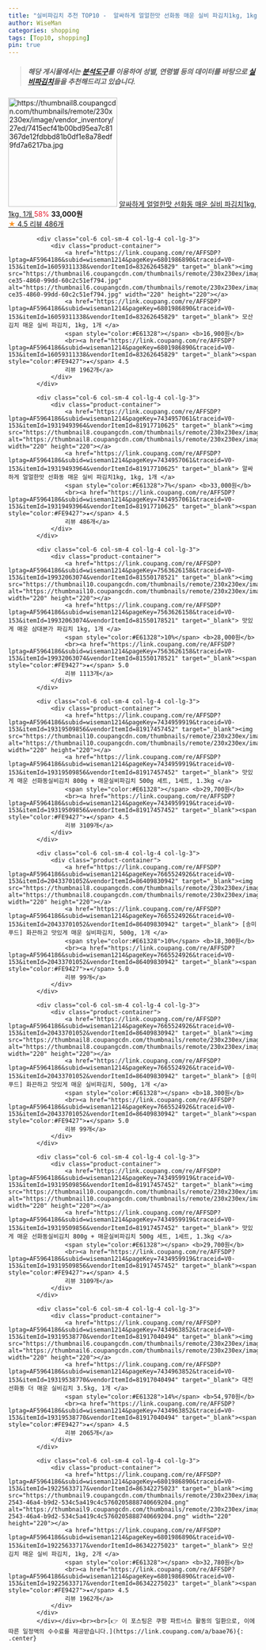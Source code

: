 ```yaml
---
title: "실비파김치 추천 TOP10 -  알싸하게 얼얼한맛 선화동 매운 실비 파김치1kg, 1kg, 1개 "
author: WiseMan
categories: shopping
tags: [Top10, shopping]
pin: true
---
```


> ##### 해당 게시물에서는 [**분석도구**](https://itemscout.io/)를 이용하여 **성별**, **연령별** 등의 데이터를 바탕으로 [**실비파김치**](https://link.coupang.com/a/baae76)들을 추천해드리고 있습니다.
<div class="container"><div class="row">
            <div class="col-6 col-sm-4 col-lg-4 col-lg-3">
                <div class="product-container">
                    <a href="https://link.coupang.com/re/AFFSDP?lptag=AF5964186&subid=wiseman1214&pageKey=7434957061&traceid=V0-153&itemId=19319493964&vendorItemId=81917710625" target="_blank"><img src="https://thumbnail8.coupangcdn.com/thumbnails/remote/230x230ex/image/vendor_inventory/27ed/7415ecf41b00bd95ea7c81367de12fdbbd81b0df1e8a78edf9fd7a6217ba.jpg" alt="https://thumbnail8.coupangcdn.com/thumbnails/remote/230x230ex/image/vendor_inventory/27ed/7415ecf41b00bd95ea7c81367de12fdbbd81b0df1e8a78edf9fd7a6217ba.jpg" width="220" height="220"></a>
                    <a href="https://link.coupang.com/re/AFFSDP?lptag=AF5964186&subid=wiseman1214&pageKey=7434957061&traceid=V0-153&itemId=19319493964&vendorItemId=81917710625" target="_blank"> 알싸하게 얼얼한맛 선화동 매운 실비 파김치1kg, 1kg, 1개 </a>
                    <span style="color:#E61328">58%</span> <b>33,000원</b>
                    <br><a href="https://link.coupang.com/re/AFFSDP?lptag=AF5964186&subid=wiseman1214&pageKey=7434957061&traceid=V0-153&itemId=19319493964&vendorItemId=81917710625" target="_blank"><span style="color:#FE9427">★</span> 4.5
                    리뷰 486개</a>
                </div>
            </div>
            
            <div class="col-6 col-sm-4 col-lg-4 col-lg-3">
                <div class="product-container">
                    <a href="https://link.coupang.com/re/AFFSDP?lptag=AF5964186&subid=wiseman1214&pageKey=6801986890&traceid=V0-153&itemId=16059311338&vendorItemId=83262645829" target="_blank"><img src="https://thumbnail6.coupangcdn.com/thumbnails/remote/230x230ex/image/retail/images/2022/09/16/11/9/d0960fa5-ce35-4860-99dd-60c2c51ef794.jpg" alt="https://thumbnail6.coupangcdn.com/thumbnails/remote/230x230ex/image/retail/images/2022/09/16/11/9/d0960fa5-ce35-4860-99dd-60c2c51ef794.jpg" width="220" height="220"></a>
                    <a href="https://link.coupang.com/re/AFFSDP?lptag=AF5964186&subid=wiseman1214&pageKey=6801986890&traceid=V0-153&itemId=16059311338&vendorItemId=83262645829" target="_blank"> 모산김치 매운 실비 파김치, 1kg, 1개 </a>
                    <span style="color:#E61328"></span> <b>16,900원</b>
                    <br><a href="https://link.coupang.com/re/AFFSDP?lptag=AF5964186&subid=wiseman1214&pageKey=6801986890&traceid=V0-153&itemId=16059311338&vendorItemId=83262645829" target="_blank"><span style="color:#FE9427">★</span> 4.5
                    리뷰 1962개</a>
                </div>
            </div>
            
            <div class="col-6 col-sm-4 col-lg-4 col-lg-3">
                <div class="product-container">
                    <a href="https://link.coupang.com/re/AFFSDP?lptag=AF5964186&subid=wiseman1214&pageKey=7434957061&traceid=V0-153&itemId=19319493964&vendorItemId=81917710625" target="_blank"><img src="https://thumbnail8.coupangcdn.com/thumbnails/remote/230x230ex/image/vendor_inventory/27ed/7415ecf41b00bd95ea7c81367de12fdbbd81b0df1e8a78edf9fd7a6217ba.jpg" alt="https://thumbnail8.coupangcdn.com/thumbnails/remote/230x230ex/image/vendor_inventory/27ed/7415ecf41b00bd95ea7c81367de12fdbbd81b0df1e8a78edf9fd7a6217ba.jpg" width="220" height="220"></a>
                    <a href="https://link.coupang.com/re/AFFSDP?lptag=AF5964186&subid=wiseman1214&pageKey=7434957061&traceid=V0-153&itemId=19319493964&vendorItemId=81917710625" target="_blank"> 알싸하게 얼얼한맛 선화동 매운 실비 파김치1kg, 1kg, 1개 </a>
                    <span style="color:#E61328">7%</span> <b>33,000원</b>
                    <br><a href="https://link.coupang.com/re/AFFSDP?lptag=AF5964186&subid=wiseman1214&pageKey=7434957061&traceid=V0-153&itemId=19319493964&vendorItemId=81917710625" target="_blank"><span style="color:#FE9427">★</span> 4.5
                    리뷰 486개</a>
                </div>
            </div>
            
            <div class="col-6 col-sm-4 col-lg-4 col-lg-3">
                <div class="product-container">
                    <a href="https://link.coupang.com/re/AFFSDP?lptag=AF5964186&subid=wiseman1214&pageKey=7563626158&traceid=V0-153&itemId=19932063074&vendorItemId=81550178521" target="_blank"><img src="https://thumbnail10.coupangcdn.com/thumbnails/remote/230x230ex/image/vendor_inventory/2641/d28d4e6976848bd6e9e1cd113d365fa4000015c82254a5b134f6f833e9ea.png" alt="https://thumbnail10.coupangcdn.com/thumbnails/remote/230x230ex/image/vendor_inventory/2641/d28d4e6976848bd6e9e1cd113d365fa4000015c82254a5b134f6f833e9ea.png" width="220" height="220"></a>
                    <a href="https://link.coupang.com/re/AFFSDP?lptag=AF5964186&subid=wiseman1214&pageKey=7563626158&traceid=V0-153&itemId=19932063074&vendorItemId=81550178521" target="_blank"> 맛있게 매운 삼대본가 파김치 1kg, 1개 </a>
                    <span style="color:#E61328">10%</span> <b>28,000원</b>
                    <br><a href="https://link.coupang.com/re/AFFSDP?lptag=AF5964186&subid=wiseman1214&pageKey=7563626158&traceid=V0-153&itemId=19932063074&vendorItemId=81550178521" target="_blank"><span style="color:#FE9427">★</span> 5.0
                    리뷰 1113개</a>
                </div>
            </div>
            
            <div class="col-6 col-sm-4 col-lg-4 col-lg-3">
                <div class="product-container">
                    <a href="https://link.coupang.com/re/AFFSDP?lptag=AF5964186&subid=wiseman1214&pageKey=7434959919&traceid=V0-153&itemId=19319509856&vendorItemId=81917457452" target="_blank"><img src="https://thumbnail10.coupangcdn.com/thumbnails/remote/230x230ex/image/vendor_inventory/418b/78f847e058bdd9d2012bec2e06ba97281a733db1720e9713ac31c67ce723.png" alt="https://thumbnail10.coupangcdn.com/thumbnails/remote/230x230ex/image/vendor_inventory/418b/78f847e058bdd9d2012bec2e06ba97281a733db1720e9713ac31c67ce723.png" width="220" height="220"></a>
                    <a href="https://link.coupang.com/re/AFFSDP?lptag=AF5964186&subid=wiseman1214&pageKey=7434959919&traceid=V0-153&itemId=19319509856&vendorItemId=81917457452" target="_blank"> 맛있게 매운 선화동실비김치 800g + 매운실비파김치 500g 세트, 1세트, 1.3kg </a>
                    <span style="color:#E61328"></span> <b>29,700원</b>
                    <br><a href="https://link.coupang.com/re/AFFSDP?lptag=AF5964186&subid=wiseman1214&pageKey=7434959919&traceid=V0-153&itemId=19319509856&vendorItemId=81917457452" target="_blank"><span style="color:#FE9427">★</span> 4.5
                    리뷰 3109개</a>
                </div>
            </div>
            
            <div class="col-6 col-sm-4 col-lg-4 col-lg-3">
                <div class="product-container">
                    <a href="https://link.coupang.com/re/AFFSDP?lptag=AF5964186&subid=wiseman1214&pageKey=7665524926&traceid=V0-153&itemId=20433701052&vendorItemId=86409830942" target="_blank"><img src="https://thumbnail8.coupangcdn.com/thumbnails/remote/230x230ex/image/vendor_inventory/e3b3/4527a231001b68ca62aa704feffee61d8d1b941c5f29d92c64c5b65bed81.jpg" alt="https://thumbnail8.coupangcdn.com/thumbnails/remote/230x230ex/image/vendor_inventory/e3b3/4527a231001b68ca62aa704feffee61d8d1b941c5f29d92c64c5b65bed81.jpg" width="220" height="220"></a>
                    <a href="https://link.coupang.com/re/AFFSDP?lptag=AF5964186&subid=wiseman1214&pageKey=7665524926&traceid=V0-153&itemId=20433701052&vendorItemId=86409830942" target="_blank"> [송미푸드] 화끈하고 맛있게 매운 실비파김치, 500g, 1개 </a>
                    <span style="color:#E61328">10%</span> <b>18,300원</b>
                    <br><a href="https://link.coupang.com/re/AFFSDP?lptag=AF5964186&subid=wiseman1214&pageKey=7665524926&traceid=V0-153&itemId=20433701052&vendorItemId=86409830942" target="_blank"><span style="color:#FE9427">★</span> 5.0
                    리뷰 99개</a>
                </div>
            </div>
            
            <div class="col-6 col-sm-4 col-lg-4 col-lg-3">
                <div class="product-container">
                    <a href="https://link.coupang.com/re/AFFSDP?lptag=AF5964186&subid=wiseman1214&pageKey=7665524926&traceid=V0-153&itemId=20433701052&vendorItemId=86409830942" target="_blank"><img src="https://thumbnail8.coupangcdn.com/thumbnails/remote/230x230ex/image/vendor_inventory/e3b3/4527a231001b68ca62aa704feffee61d8d1b941c5f29d92c64c5b65bed81.jpg" alt="https://thumbnail8.coupangcdn.com/thumbnails/remote/230x230ex/image/vendor_inventory/e3b3/4527a231001b68ca62aa704feffee61d8d1b941c5f29d92c64c5b65bed81.jpg" width="220" height="220"></a>
                    <a href="https://link.coupang.com/re/AFFSDP?lptag=AF5964186&subid=wiseman1214&pageKey=7665524926&traceid=V0-153&itemId=20433701052&vendorItemId=86409830942" target="_blank"> [송미푸드] 화끈하고 맛있게 매운 실비파김치, 500g, 1개 </a>
                    <span style="color:#E61328"></span> <b>18,300원</b>
                    <br><a href="https://link.coupang.com/re/AFFSDP?lptag=AF5964186&subid=wiseman1214&pageKey=7665524926&traceid=V0-153&itemId=20433701052&vendorItemId=86409830942" target="_blank"><span style="color:#FE9427">★</span> 5.0
                    리뷰 99개</a>
                </div>
            </div>
            
            <div class="col-6 col-sm-4 col-lg-4 col-lg-3">
                <div class="product-container">
                    <a href="https://link.coupang.com/re/AFFSDP?lptag=AF5964186&subid=wiseman1214&pageKey=7434959919&traceid=V0-153&itemId=19319509856&vendorItemId=81917457452" target="_blank"><img src="https://thumbnail10.coupangcdn.com/thumbnails/remote/230x230ex/image/vendor_inventory/418b/78f847e058bdd9d2012bec2e06ba97281a733db1720e9713ac31c67ce723.png" alt="https://thumbnail10.coupangcdn.com/thumbnails/remote/230x230ex/image/vendor_inventory/418b/78f847e058bdd9d2012bec2e06ba97281a733db1720e9713ac31c67ce723.png" width="220" height="220"></a>
                    <a href="https://link.coupang.com/re/AFFSDP?lptag=AF5964186&subid=wiseman1214&pageKey=7434959919&traceid=V0-153&itemId=19319509856&vendorItemId=81917457452" target="_blank"> 맛있게 매운 선화동실비김치 800g + 매운실비파김치 500g 세트, 1세트, 1.3kg </a>
                    <span style="color:#E61328"></span> <b>29,700원</b>
                    <br><a href="https://link.coupang.com/re/AFFSDP?lptag=AF5964186&subid=wiseman1214&pageKey=7434959919&traceid=V0-153&itemId=19319509856&vendorItemId=81917457452" target="_blank"><span style="color:#FE9427">★</span> 4.5
                    리뷰 3109개</a>
                </div>
            </div>
            
            <div class="col-6 col-sm-4 col-lg-4 col-lg-3">
                <div class="product-container">
                    <a href="https://link.coupang.com/re/AFFSDP?lptag=AF5964186&subid=wiseman1214&pageKey=7434963852&traceid=V0-153&itemId=19319538770&vendorItemId=81917040494" target="_blank"><img src="https://thumbnail6.coupangcdn.com/thumbnails/remote/230x230ex/image/vendor_inventory/61a6/139b4b0146e7bbd747c9fb0a25593e3fef69a0c4bf2bc375b51bb8e88344.jpg" alt="https://thumbnail6.coupangcdn.com/thumbnails/remote/230x230ex/image/vendor_inventory/61a6/139b4b0146e7bbd747c9fb0a25593e3fef69a0c4bf2bc375b51bb8e88344.jpg" width="220" height="220"></a>
                    <a href="https://link.coupang.com/re/AFFSDP?lptag=AF5964186&subid=wiseman1214&pageKey=7434963852&traceid=V0-153&itemId=19319538770&vendorItemId=81917040494" target="_blank"> 대전 선화동 더 매운 실비김치 3.5kg, 1개 </a>
                    <span style="color:#E61328">14%</span> <b>54,970원</b>
                    <br><a href="https://link.coupang.com/re/AFFSDP?lptag=AF5964186&subid=wiseman1214&pageKey=7434963852&traceid=V0-153&itemId=19319538770&vendorItemId=81917040494" target="_blank"><span style="color:#FE9427">★</span> 4.5
                    리뷰 2065개</a>
                </div>
            </div>
            
            <div class="col-6 col-sm-4 col-lg-4 col-lg-3">
                <div class="product-container">
                    <a href="https://link.coupang.com/re/AFFSDP?lptag=AF5964186&subid=wiseman1214&pageKey=6801986890&traceid=V0-153&itemId=19225633717&vendorItemId=86342275023" target="_blank"><img src="https://thumbnail9.coupangcdn.com/thumbnails/remote/230x230ex/image/retail/images/44dcd841-2543-46a4-b9d2-534c5a419c4c5760205888740669204.png" alt="https://thumbnail9.coupangcdn.com/thumbnails/remote/230x230ex/image/retail/images/44dcd841-2543-46a4-b9d2-534c5a419c4c5760205888740669204.png" width="220" height="220"></a>
                    <a href="https://link.coupang.com/re/AFFSDP?lptag=AF5964186&subid=wiseman1214&pageKey=6801986890&traceid=V0-153&itemId=19225633717&vendorItemId=86342275023" target="_blank"> 모산김치 매운 실비 파김치, 1kg, 2개 </a>
                    <span style="color:#E61328"></span> <b>32,780원</b>
                    <br><a href="https://link.coupang.com/re/AFFSDP?lptag=AF5964186&subid=wiseman1214&pageKey=6801986890&traceid=V0-153&itemId=19225633717&vendorItemId=86342275023" target="_blank"><span style="color:#FE9427">★</span> 4.5
                    리뷰 1962개</a>
                </div>
            </div>
            </div></div><br><br>[👉 이 포스팅은 쿠팡 파트너스 활동의 일환으로, 이에 따른 일정액의 수수료를 제공받습니다.](https://link.coupang.com/a/baae76){: .center}